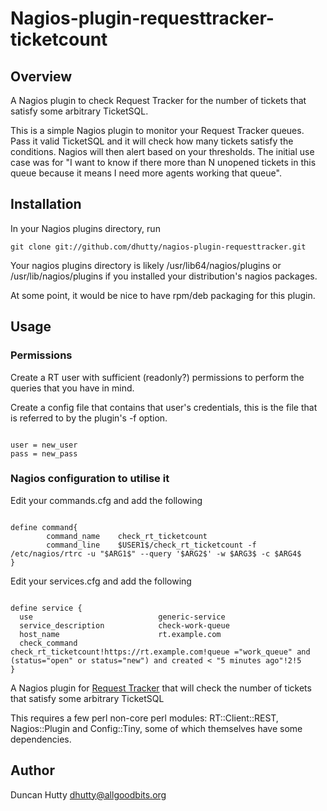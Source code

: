 # Nagios-plugin-requesttracker-ticketcount

## Overview


A Nagios plugin to check Request Tracker for the number of tickets that satisfy some arbitrary TicketSQL.

This is a simple Nagios plugin to monitor your Request Tracker queues. Pass it valid TicketSQL and it will check how many tickets satisfy the conditions. Nagios will then alert based on your thresholds. The initial use case was for "I want to know if there more than N unopened tickets in this queue because it means I need more agents working that queue".

## Installation

In your Nagios plugins directory, run

<pre><code>git clone git://github.com/dhutty/nagios-plugin-requesttracker.git</code></pre>

Your nagios plugins directory is likely /usr/lib64/nagios/plugins or /usr/lib/nagios/plugins if you installed your distribution's nagios packages.

At some point, it would be nice to have rpm/deb packaging for this plugin.

## Usage

### Permissions

Create a RT user with sufficient (readonly?) permissions to perform the queries that you have in mind.

Create a config file that contains that user's credentials, this is the file that is referred to by the plugin's -f option.
<pre><code>
user = new_user
pass = new_pass
</code></pre>


### Nagios configuration to utilise it

Edit your commands.cfg and add the following
<pre><code>
define command{
        command_name    check_rt_ticketcount
        command_line    $USER1$/check_rt_ticketcount -f /etc/nagios/rtrc -u "$ARG1$" --query '$ARG2$' -w $ARG3$ -c $ARG4$
}    
</code></pre>

Edit your services.cfg and add the following
<pre><code>
define service {
  use                            generic-service
  service_description            check-work-queue
  host_name                      rt.example.com
  check_command                  check_rt_ticketcount!https://rt.example.com!queue ="work_queue" and (status="open" or status="new") and created < "5 minutes ago"!2!5
}
</code></pre>

A Nagios plugin for [Request Tracker](http://bestpractical.com/rt) that will check the number of tickets that satisfy some arbitrary TicketSQL

This requires a few perl non-core perl modules: RT::Client::REST, Nagios::Plugin and Config::Tiny, some of which themselves have some dependencies.

## Author

  Duncan Hutty dhutty@allgoodbits.org


